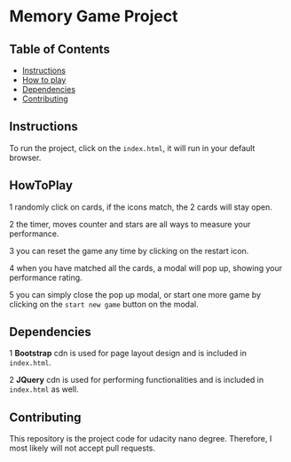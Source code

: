 # Memory Game Project

## Table of Contents

* [Instructions](#instructions)
* [How to play](#HowToPlay)
* [Dependencies](#Dependencies)
* [Contributing](#contributing)

## Instructions

To run the project, click on the `index.html`, it will run in your default browser.

## HowToPlay

1 randomly click on cards, if the icons match, the 2 cards will stay open.

2 the timer, moves counter and stars are all ways to measure your performance.

3 you can reset the game any time by clicking on the restart icon.

4 when you have matched all the cards, a modal will pop up, showing your performance rating.

5 you can simply close the pop up modal, or start one more game by clicking on the `start new game` button on the modal.

## Dependencies

1 **Bootstrap** cdn is used for page layout design and is included in `index.html`.

2 **JQuery** cdn is used for performing functionalities and is included in `index.html` as well.

## Contributing

This repository is the project code for udacity nano degree. Therefore, I most likely will not accept pull requests.

